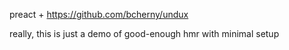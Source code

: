 preact + https://github.com/bcherny/undux

really, this is just a demo of good-enough hmr with minimal setup